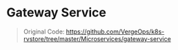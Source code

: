 # Gateway Service

> Original Code: https://github.com/VergeOps/k8s-rvstore/tree/master/Microservices/gateway-service
